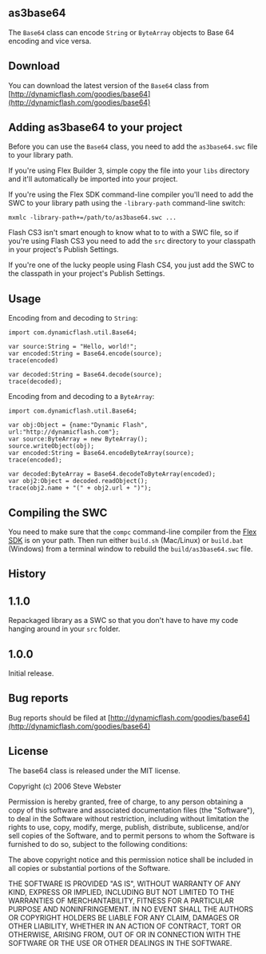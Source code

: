 ﻿as3base64
---------

The `Base64` class can encode `String` or `ByteArray` objects to Base 64 encoding and vice versa.


Download
--------

You can download the latest version of the `Base64` class from [http://dynamicflash.com/goodies/base64](http://dynamicflash.com/goodies/base64)


Adding as3base64 to your project
--------------------------------

Before you can use the `Base64` class, you need to add the `as3base64.swc` file to your library path. 

If you're using Flex Builder 3, simple copy the file into your `libs` directory and it'll automatically be imported into your project. 

If you're using the Flex SDK command-line compiler you'll need to add the SWC to your library path using the `-library-path` command-line switch:
    
    mxmlc -library-path+=/path/to/as3base64.swc ...

Flash CS3 isn't smart enough to know what to to with a SWC file, so if you're using Flash CS3 you need to add the `src` directory to your classpath in your project's Publish Settings.

If you're one of the lucky people using Flash CS4, you just add the SWC to the classpath in your project's Publish Settings.


Usage
-----

Encoding from and decoding to `String`:

    import com.dynamicflash.util.Base64;

    var source:String = "Hello, world!";
    var encoded:String = Base64.encode(source);
    trace(encoded)

    var decoded:String = Base64.decode(source);
    trace(decoded);

Encoding from and decoding to a `ByteArray`:

    import com.dynamicflash.util.Base64;

    var obj:Object = {name:"Dynamic Flash", url:"http://dynamicflash.com"};
    var source:ByteArray = new ByteArray();
    source.writeObject(obj);
    var encoded:String = Base64.encodeByteArray(source);
    trace(encoded);

    var decoded:ByteArray = Base64.decodeToByteArray(encoded);
    var obj2:Object = decoded.readObject();
    trace(obj2.name + "(" + obj2.url + ")");


Compiling the SWC
-----------------

You need to make sure that the `compc` command-line compiler from the [Flex SDK]() is on your path. Then run either `build.sh` (Mac/Linux) or `build.bat` (Windows) from a terminal window to rebuild the `build/as3base64.swc` file. 


History
-------

## 1.1.0
Repackaged library as a SWC so that you don't have to have my code hanging around in your `src` folder.

## 1.0.0
Initial release.


Bug reports
-----------

Bug reports should be filed at [http://dynamicflash.com/goodies/base64](http://dynamicflash.com/goodies/base64)


License
-------

The base64 class is released under the MIT license.

Copyright (c) 2006 Steve Webster

Permission is hereby granted, free of charge, to any person obtaining a copy of
this software and associated documentation files (the "Software"), to deal in
the Software without restriction, including without limitation the rights to
use, copy, modify, merge, publish, distribute, sublicense, and/or sell copies of
the Software, and to permit persons to whom the Software is furnished to do so,
subject to the following conditions:

The above copyright notice and this permission notice shall be included in all
copies or substantial portions of the Software.

THE SOFTWARE IS PROVIDED "AS IS", WITHOUT WARRANTY OF ANY KIND, EXPRESS OR
IMPLIED, INCLUDING BUT NOT LIMITED TO THE WARRANTIES OF MERCHANTABILITY, FITNESS
FOR A PARTICULAR PURPOSE AND NONINFRINGEMENT. IN NO EVENT SHALL THE AUTHORS OR
COPYRIGHT HOLDERS BE LIABLE FOR ANY CLAIM, DAMAGES OR OTHER LIABILITY, WHETHER
IN AN ACTION OF CONTRACT, TORT OR OTHERWISE, ARISING FROM, OUT OF OR IN
CONNECTION WITH THE SOFTWARE OR THE USE OR OTHER DEALINGS IN THE SOFTWARE.